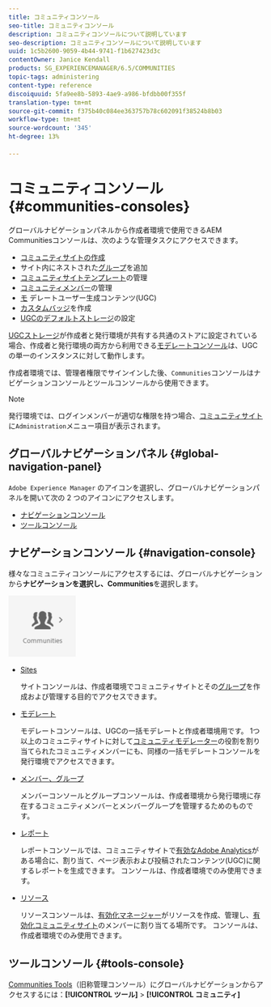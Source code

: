 ```yaml
---
title: コミュニティコンソール
seo-title: コミュニティコンソール
description: コミュニティコンソールについて説明しています
seo-description: コミュニティコンソールについて説明しています
uuid: 1c5b2600-9059-4b44-9741-f1b627423d3c
contentOwner: Janice Kendall
products: SG_EXPERIENCEMANAGER/6.5/COMMUNITIES
topic-tags: administering
content-type: reference
discoiquuid: 5fa9ee8b-5893-4ae9-a986-bfdbb00f355f
translation-type: tm+mt
source-git-commit: f375b40c084ee363757b78c602091f38524b8b03
workflow-type: tm+mt
source-wordcount: '345'
ht-degree: 13%

---
```



# コミュニティコンソール {#communities-consoles}

グローバルナビゲーションパネルから作成者環境で使用できるAEM Communitiesコンソールは、次のような管理タスクにアクセスできます。

* [コミュニティサイトの作成](sites-console.md)
* サイト内にネストされた[グループ](groups.md)を追加
* [コミュニティサイトテンプレート](sites.md)の管理
* [コミュニティメンバー](members.md)の管理
* [モ](moderate-ugc.md) デレートユーザー生成コンテンツ(UGC)
* [カスタムバッジ](badges.md)を作成
* [UGCのデフォルトストレージ](srp-config.md)の設定

[UGCストレージ](working-with-srp.md)が作成者と発行環境が共有する共通のストアに設定されている場合、作成者と発行環境の両方から利用できる[モデレートコンソール](moderation.md)は、UGCの単一のインスタンスに対して動作します。

作成者環境では、管理者権限でサインインした後、`Communities`コンソールはナビゲーションコンソールとツールコンソールから使用できます。

>[!NOTE]
>
>発行環境では、ログインメンバーが適切な権限を持つ場合、[コミュニティサイト](sites-console.md)に`Administration`メニュー項目が表示されます。

## グローバルナビゲーションパネル {#global-navigation-panel}

`Adobe Experience Manager` のアイコンを選択し、グローバルナビゲーションパネルを開いて次の 2 つのアイコンにアクセスします。

* [ナビゲーションコンソール](#navigation-console)
* [ツールコンソール](tools.md)

## ナビゲーションコンソール {#navigation-console}

様々なコミュニティコンソールにアクセスするには、グローバルナビゲーションから&#x200B;**ナビゲーションを選択し、Communities**&#x200B;を選択します。

![コミュニティ](assets/communities.png)

* [Sites](sites-console.md)

   サイトコンソールは、作成者環境でコミュニティサイトとその[グループ](groups.md)を作成および管理する目的でアクセスできます。

* [モデレート](moderation.md)

   モデレートコンソールは、UGCの一括モデレートと作成者環境用です。 1つ以上のコミュニティサイトに対して[コミュニティモデレーター](users.md#publishenvironmentusersandgroups)の役割を割り当てられたコミュニティメンバーにも、同様の一括モデレートコンソールを発行環境でアクセスできます。

* [メンバー、グループ](members.md)

   メンバーコンソールとグループコンソールは、作成者環境から発行環境に存在するコミュニティメンバーとメンバーグループを管理するためのものです。

* [レポート](reports.md)

   レポートコンソールでは、コミュニティサイトで[有効なAdobe Analytics](sites-console.md#analytics)がある場合に、割り当て、ページ表示および投稿されたコンテンツ(UGC)に関するレポートを生成できます。 コンソールは、作成者環境でのみ使用できます。

* [リソース](resources.md)

   リソースコンソールは、[有効化マネージャー](enablement.md#communitymanagers)がリソースを作成、管理し、[有効化コミュニティサイト](overview.md#enablement-community)のメンバーに割り当てる場所です。 コンソールは、作成者環境でのみ使用できます。

## ツールコンソール {#tools-console}

[Communities Tools](tools.md)（旧称管理コンソール）にグローバルナビゲーションからアクセスするには：**[!UICONTROL ツール]** > **[!UICONTROL コミュニティ]**
